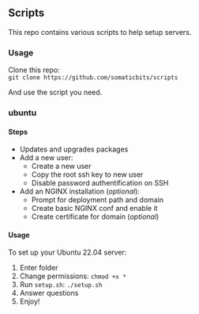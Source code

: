 ## Scripts

This repo contains various scripts to help setup servers.

### Usage
Clone this repo:  
`git clone https://github.com/somaticbits/scripts`

And use the script you need.

### ubuntu
#### Steps
- Updates and upgrades packages
- Add a new user:
    - Create a new user
    - Copy the root ssh key to new user
    - Disable password authentification on SSH
- Add an NGINX installation (*optional*):
    - Prompt for deployment path and domain
    - Create basic NGINX conf and enable it
    - Create certificate for domain (*optional*)
#### Usage
To set up your Ubuntu 22.04 server:
1. Enter folder
2. Change permissions:
`chmod +x *`
3. Run `setup.sh`:
`./setup.sh`
4. Answer questions
5. Enjoy!
